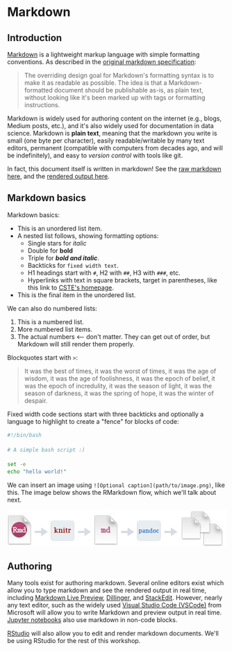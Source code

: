# Markdown

## Introduction

[Markdown](https://en.wikipedia.org/wiki/Markdown) is a lightweight markup language with simple formatting conventions. As described in the [original markdown specification](https://daringfireball.net/projects/markdown/):

> The overriding design goal for Markdown's formatting syntax is to make it as readable as possible. The idea is that a Markdown-formatted document should be publishable as-is, as plain text, without looking like it's been marked up with tags or formatting instructions. 

Markdown is widely used for authoring content on the internet (e.g., blogs, Medium posts, etc.), and it's also widely used for documentation in data science. Markdown is **plain text**, meaning that the markdown you write is small (one byte per character), easily readable/writable by many text editors, permanent (compatible with computers from decades ago, and will be indefinitely), and easy to _version control_ with tools like git.

In fact, this document itself is written in markdown! See the [raw markdown here](https://raw.githubusercontent.com/stephenturner/dstt-rmd/main/01-markdown.md), and the [rendered output here](https://github.com/stephenturner/dstt-rmd/blob/main/01-markdown.md).

## Markdown basics

Markdown basics:

- This is an unordered list item.
- A nested list follows, showing formatting options:
  - Single stars for *italic*
  - Double for **bold** 
  - Triple for ***bold and italic***.
  - Backticks for `fixed width text`.
  - H1 headings start with `#`, H2 with `##`, H3 with `###`, etc.
  - Hyperlinks with text in square brackets, target in parentheses, like this link to [CSTE's homepage](https://www.cste.org/).
- This is the final item in the unordered list.
  
We can also do numbered lists: 

1. This is a numbered list.
3. More numbered list items.
2. The actual numbers <-- don't matter. They can get out of order, but Markdown will still render them properly.

Blockquotes start with `>`:

> It was the best of times, it was the worst of times, it was the age of wisdom, it was the age of foolishness, it was the epoch of belief, it was the epoch of incredulity, it was the season of light, it was the season of darkness, it was the spring of hope, it was the winter of despair.

Fixed width code sections start with three backticks and optionally a language to highlight to create a "fence" for blocks of code:

```bash
#!/bin/bash

# A simple bash script :) 

set -e
echo "hello world!"
```

We can insert an image using `![Optional caption](path/to/image.png)`, like this. The image below shows the RMarkdown flow, which we'll talk about next.

![RMarkdown flow. Details will be covered in the following sections.](img/rmarkdownflow.png)

## Authoring

Many tools exist for authoring markdown. Several online editors exist which allow you to type markdown and see the rendered output in real time, including [Markdown Live Preview](https://markdownlivepreview.com/), [Dillinger](https://dillinger.io/), and [StackEdit](https://stackedit.io/). However, nearly any text editor, such as the widely used [Visual Studio Code (VSCode)](https://code.visualstudio.com/) from Microsoft will allow you to write Markdown and preview output in real time. [Jupyter notebooks](https://jupyter.org/) also use markdown in non-code blocks.

[RStudio](https://posit.co/products/open-source/rstudio/) will also allow you to edit and render markdown documents. We'll be using RStudio for the rest of this workshop.
